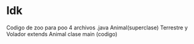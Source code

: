 # Idk
Codigo de zoo para poo
4 archivos .java Animal(superclase) Terrestre y Volador extends Animal clase main (codigo)
